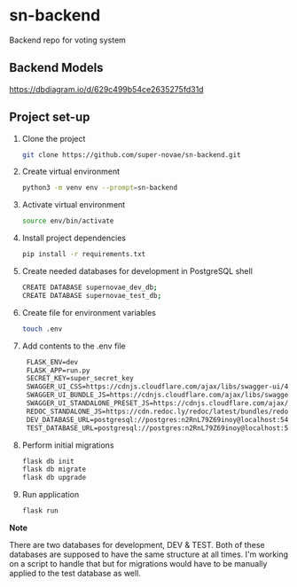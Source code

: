 # sn-backend
Backend repo for voting system

## Backend Models
https://dbdiagram.io/d/629c499b54ce2635275fd31d

## Project set-up
1. Clone the project
   ```bash
   git clone https://github.com/super-novae/sn-backend.git
   ```
2. Create virtual environment
   ```bash
   python3 -m venv env --prompt=sn-backend
   ```

3. Activate virtual environment
   ```bash
   source env/bin/activate
   ```

4. Install project dependencies
   ```bash
   pip install -r requirements.txt
   ```

5. Create needed databases for development in PostgreSQL shell
   ```bash
   CREATE DATABASE supernovae_dev_db;
   CREATE DATABASE supernovae_test_db;
   ```

6. Create file for environment variables
   ```bash
   touch .env
   ```

7. Add contents to the .env file
   ```txt
    FLASK_ENV=dev
    FLASK_APP=run.py
    SECRET_KEY=super_secret_key
    SWAGGER_UI_CSS=https://cdnjs.cloudflare.com/ajax/libs/swagger-ui/4.11.1/swagger-ui.min.css
    SWAGGER_UI_BUNDLE_JS=https://cdnjs.cloudflare.com/ajax/libs/swagger-ui/4.11.1/swagger-ui-bundle.min.js
    SWAGGER_UI_STANDALONE_PRESET_JS=https://cdnjs.cloudflare.com/ajax/libs/swagger-ui/4.11.1/swagger-ui-standalone-preset.min.js
    REDOC_STANDALONE_JS=https://cdn.redoc.ly/redoc/latest/bundles/redoc.standalone.js
    DEV_DATABASE_URL=postgresql://postgres:n2RnL79Z69inoy@localhost:5432/supernovae_dev_db
    TEST_DATABASE_URL=postgresql://postgres:n2RnL79Z69inoy@localhost:5432/supernovae_test_db
    ```

8. Perform initial migrations
   ```bash
   flask db init
   flask db migrate
   flask db upgrade
   ```
9. Run application
    ```bash
    flask run
    ```

**Note**

There are two databases for development, DEV & TEST. Both of these databases are supposed to have the same structure at all times. I'm working on a script to handle that but for migrations would have to be manually applied to the test database as well.
